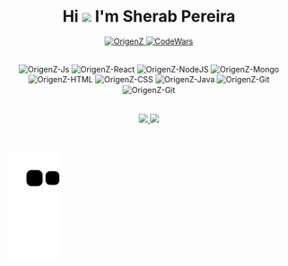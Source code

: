 <h1 align="center">Hi <img src="https://raw.githubusercontent.com/kaueMarques/kaueMarques/master/hi.gif" width="30px"> I'm
    Sherab Pereira</h1>
<p align="center">
    <a href="https://github.com/OrigenZ">
        <img src="https://komarev.com/ghpvc/?username=OrigenZ&label=Profile%20views&color=0e75b6&style=flat" alt="OrigenZ" />
    </a>
    <a href="https://www.codewars.com/users/OrigenZ">    
        <img alt='CodeWars' src='https://www.codewars.com/users/OrigenZ/badges/micro' />
    </a>

</p>
<br>
<div align="center">
    <img align="center" alt="OrigenZ-Js"
        src="https://img.shields.io/badge/-JavaScript-f7df1e?logo=javascript&logoColor=black">
    <img align="center" alt="OrigenZ-React" 
        src="https://img.shields.io/badge/-React-20232A?logo=react&logoColor=61DAFB">
    <img align="center" alt="OrigenZ-NodeJS" 
        src="https://img.shields.io/badge/Node.js-43853D?logo=node.js&logoColor=white">
    <img align="center" alt="OrigenZ-Mongo" 
        src="https://img.shields.io/badge/MongoDB-4EA94B?logo=mongodb&logoColor=white">
    <img align="center" alt="OrigenZ-HTML"
        src="https://img.shields.io/badge/CSS3-1572B6?logo=css3&logoColor=white">
    <img align="center" alt="OrigenZ-CSS"
        src="https://img.shields.io/badge/HTML5-E34F26?logo=html5&logoColor=white">
    <img align="center" alt="OrigenZ-Java"
        src="https://img.shields.io/badge/Java-ED8B00?logo=java&logoColor=white">
    <img align="center" alt="OrigenZ-Git"
        src="https://img.shields.io/badge/PHP-777BB4?logo=php&logoColor=white">
    <img align="center" alt="OrigenZ-Git"
        src="https://img.shields.io/badge/MySQL-005c83?logo=mysql&logoColor=white">
</div>
<br><br>

<div align="center">
<a href="https://github.com/OrigenZ">
    <img  width="325rem"
        src="https://github-readme-stats.vercel.app/api?username=OrigenZ&show_icons=true&locale=en&theme=dark" />
</a>
<a href="https://github.com/OrigenZ">
    <img  width="273rem"
        src="https://github-readme-stats.vercel.app/api/top-langs/?username=OrigenZ&layout=compact&langs_count=7&theme=dark" />
</a>
</div>

<br><br>
<a align="center" href="https://github.com/OrigenZ">
    ![Snake animation](https://github.com/OrigenZ/OrigenZ/blob/output/github-contribution-grid-snake.svg)
</a>
